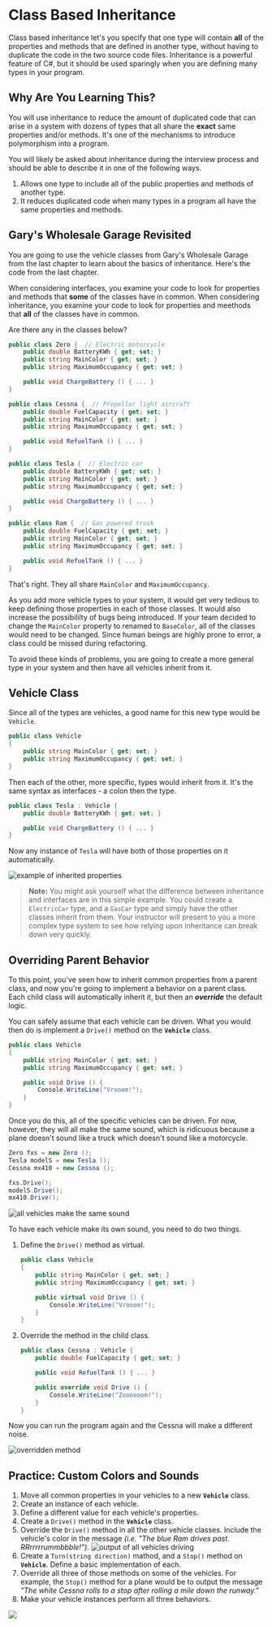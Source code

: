 # Class Based Inheritance

Class based inheritance let's you specify that one type will contain **all** of the properties and methods that are defined in another type, without having to duplicate the code in the two source code files. Inheritance is a powerful feature of C#, but it should be used sparingly when you are defining many types in your program.

## Why Are You Learning This?

You will use inheritance to reduce the amount of duplicated code that can arise in a system with dozens of types that all share the **exact** same properties and/or methods. It's one of the mechanisms to introduce polymorphism into a program.

You will likely be asked about inheritance during the interview process and should be able to describe it in one of the following ways.

1. Allows one type to include all of the public properties and methods of another type.
1. It reduces duplicated code when many types in a program all have the same properties and methods.

## Gary's Wholesale Garage Revisited

You are going to use the vehicle classes from Gary's Wholesale Garage from the last chapter to learn about the basics of inheritance. Here's the code from the last chapter.

When considering interfaces, you examine your code to look for properties and methods that **some** of the classes have in common. When considering inheritance, you examine your code to look for properties and meethods that **all** of the classes have in common.

Are there any in the classes below?

```cs
public class Zero {  // Electric motorcycle
    public double BatteryKWh { get; set; }
    public string MainColor { get; set; }
    public string MaximumOccupancy { get; set; }

    public void ChargeBattery () { ... }
}
```

```cs
public class Cessna {  // Propellor light aircraft
    public double FuelCapacity { get; set; }
    public string MainColor { get; set; }
    public string MaximumOccupancy { get; set; }

    public void RefuelTank () { ... }
}
```

```cs
public class Tesla {  // Electric car
    public double BatteryKWh { get; set; }
    public string MainColor { get; set; }
    public string MaximumOccupancy { get; set; }

    public void ChargeBattery () { ... }
}
```

```cs
public class Ram {  // Gas powered truck
    public double FuelCapacity { get; set; }
    public string MainColor { get; set; }
    public string MaximumOccupancy { get; set; }

    public void RefuelTank () { ... }
}
```

That's right. They all share `MainColor` and `MaximumOccupancy`.

As you add more vehicle types to your system, it would get very tedious to keep defining those properties in each of those classes. It would also increase the possibililty of bugs being introduced. If your team decided to change the `MainColor` property to renamed to `BaseColor`, all of the classes would need to be changed. Since human beings are highly prone to error, a class could be missed during refactoring.

To avoid these kinds of problems, you are going to create a more general type in your system and then have all vehicles inherit from it.

## Vehicle Class

Since all of the types are vehicles, a good name for this new type would be `Vehicle`.

```cs
public class Vehicle
{
    public string MainColor { get; set; }
    public string MaximumOccupancy { get; set; }
}
```

Then each of the other, more specific, types would inherit from it. It's the same syntax as interfaces - a colon then the type.

```cs
public class Tesla : Vehicle {
    public double BatteryKWh { get; set; }

    public void ChargeBattery () { ... }
}
```

Now any instance of `Tesla` will have both of those properties on it automatically.

![example of inherited properties](./images/inheritance-example.gif)

> **Note:** You might ask yourself what the difference between inheritance and interfaces are in this simple example. You could create a `ElectricCar` type, and a `GasCar` type and simply have the other classes inherit from them. Your instructor will present to you a more complex type system to see how relying upon inheritance can break down very quickly.

## Overriding Parent Behavior

To this point, you've seen how to inherit common properties from a parent class, and now you're going to implement a behavior on a parent class. Each child class will automatically inherit it, but then an **_override_** the default logic.

You can safely assume that each vehicle can be driven. What you would then do is implement a `Drive()` method on the **`Vehicle`** class.

```cs
public class Vehicle
{
    public string MainColor { get; set; }
    public string MaximumOccupancy { get; set; }

    public void Drive () {
        Console.WriteLine("Vrooom!");
    }
}
```

Once you do this, all of the specific vehicles can be driven. For now, however, they will all make the same sound, which is ridicuous because a plane doesn't sound like a truck which doesn't sound like a motorcycle.

```cs
Zero fxs = new Zero ();
Tesla modelS = new Tesla ();
Cessna mx410 = new Cessna ();

fxs.Drive();
modelS.Drive();
mx410.Drive();
```

![all vehicles make the same sound](./images/non-overridden-method.gif)


To have each vehicle make its own sound, you need to do two things.

1. Define the `Drive()` method as virtual.

    ```cs
    public class Vehicle
    {
        public string MainColor { get; set; }
        public string MaximumOccupancy { get; set; }

        public virtual void Drive () {
            Console.WriteLine("Vrooom!");
        }
    }
    ```
1. Override the method in the child class.

    ```cs
    public class Cessna : Vehicle {
        public double FuelCapacity { get; set; }

        public void RefuelTank () { ... }

        public override void Drive () {
            Console.WriteLine("Zoooooom!");
        }
    }
    ```

Now you can run the program again and the Cessna will make a different noise.

![overridden method](./images/overridden-method.gif)

## Practice: Custom Colors and Sounds

1. Move all common properties in your vehicles to a new **`Vehicle`** class.
1. Create an instance of each vehicle.
1. Define a different value for each vehicle's properties.
1. Create a `Drive()` method in the **`Vehicle`** class.
1. Override the `Drive()` method in all the other vehicle classes. Include the vehicle's color in the message _(i.e. "The blue Ram drives past. RRrrrrrummbbble!")_.
    ![output of all vehicles driving](./images/all-vehicles-driving.gif)
1. Create a `Turn(string direction)` mathod, and a `Stop()` method on **`Vehicle`**. Define a basic implementation of each.
1. Override all three of those methods on some of the vehicles. For example, the `Stop()` method for a plane would be to output the message _"The white Cessna rolls to a stop after rolling a mile down the runway."_
1. Make your vehicle instances perform all three behaviors.

![](./images/inheritance-vehicles-drive.gif)
